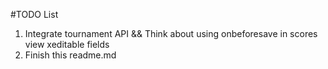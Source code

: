 #TODO List
1. Integrate tournament API && Think about using onbeforesave in scores view xeditable fields
1. Finish this readme.md

